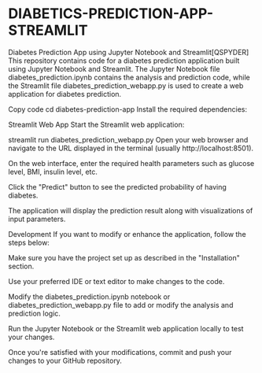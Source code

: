 # DIABETICS-PREDICTION-APP-STREAMLIT
Diabetes Prediction App using Jupyter Notebook and Streamlit[QSPYDER]
This repository contains code for a diabetes prediction application built using Jupyter Notebook and Streamlit. The Jupyter Notebook file diabetes_prediction.ipynb contains the analysis and prediction code, while the Streamlit file diabetes_prediction_webapp.py is used to create a web application for diabetes prediction.


Copy code
cd diabetes-prediction-app
Install the required dependencies:


Streamlit Web App
Start the Streamlit web application:


streamlit run diabetes_prediction_webapp.py
Open your web browser and navigate to the URL displayed in the terminal (usually http://localhost:8501).

On the web interface, enter the required health parameters such as glucose level, BMI, insulin level, etc.

Click the "Predict" button to see the predicted probability of having diabetes.

The application will display the prediction result along with visualizations of input parameters.

Development
If you want to modify or enhance the application, follow the steps below:

Make sure you have the project set up as described in the "Installation" section.

Use your preferred IDE or text editor to make changes to the code.

Modify the diabetes_prediction.ipynb notebook or diabetes_prediction_webapp.py file to add or modify the analysis and prediction logic.

Run the Jupyter Notebook or the Streamlit web application locally to test your changes.

Once you're satisfied with your modifications, commit and push your changes to your GitHub repository.

